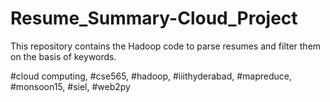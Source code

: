 # Resume_Summary-Cloud_Project
This repository contains the Hadoop code to parse resumes and filter them on the basis of keywords.

#cloud computing, #cse565, #hadoop, #iiithyderabad, #mapreduce, #monsoon15, #siel, #web2py
